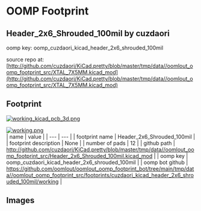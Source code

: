 # OOMP Footprint  
## Header_2x6_Shrouded_100mil  by cuzdaori  
  
oomp key: oomp_cuzdaori_kicad_header_2x6_shrouded_100mil  
  
source repo at: [http://github.com/cuzdaori/KiCad.pretty/blob/master/tmp/data//oomlout_oomp_footprint_src/XTAL_7X5MM.kicad_mod](http://github.com/cuzdaori/KiCad.pretty/blob/master/tmp/data//oomlout_oomp_footprint_src/XTAL_7X5MM.kicad_mod)  
## Footprint  
  
[![working_kicad_pcb_3d.png](working_kicad_pcb_3d_600.png)](working_kicad_pcb_3d.png)  
  
[![working.png](working_600.png)](working.png)  
| name | value | 
| --- | --- | 
| footprint name | Header_2x6_Shrouded_100mil | 
| footprint description | None | 
| number of pads | 12 | 
| github path | http://github.com/cuzdaori/KiCad.pretty/blob/master/tmp/data//oomlout_oomp_footprint_src/Header_2x6_Shrouded_100mil.kicad_mod | 
| oomp key | oomp_cuzdaori_kicad_header_2x6_shrouded_100mil | 
| oomp bot github | https://github.com/oomlout/oomlout_oomp_footprint_bot/tree/main/tmp/data//oomlout_oomp_footprint_src/footprints/cuzdaori_kicad_header_2x6_shrouded_100mil/working | 
## Images  
